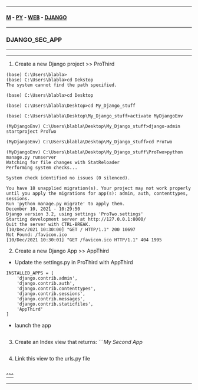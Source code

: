 
---

#### [M](https://github.com/ttltrk/TTT/blob/master/menu.md) - [PY](https://github.com/ttltrk/TTT/blob/master/PY/PY.md) - [WEB](https://github.com/ttltrk/TTT/blob/master/PY/WEB/WEB.md) - [DJANGO](https://github.com/ttltrk/TTT/blob/master/PY/WEB/DJANGO/DJANGO.md)

---

### DJANGO_SEC_APP

---

---

1. Create a new Django project >> ProThird

```
(base) C:\Users\blabla>
(base) C:\Users\blabla>cd Dekstop
The system cannot find the path specified.

(base) C:\Users\blabla>cd Desktop

(base) C:\Users\blabla\Desktop>cd My_Django_stuff

(base) C:\Users\blabla\Desktop\My_Django_stuff>activate MyDjangoEnv

(MyDjangoEnv) C:\Users\blabla\Desktop\My_Django_stuff>django-admin startproject ProTwo

(MyDjangoEnv) C:\Users\blabla\Desktop\My_Django_stuff>cd ProTwo

(MyDjangoEnv) C:\Users\blabla\Desktop\My_Django_stuff\ProTwo>python manage.py runserver
Watching for file changes with StatReloader
Performing system checks...

System check identified no issues (0 silenced).

You have 18 unapplied migration(s). Your project may not work properly until you apply the migrations for app(s): admin, auth, contenttypes, sessions.
Run 'python manage.py migrate' to apply them.
December 10, 2021 - 10:29:50
Django version 3.2, using settings 'ProTwo.settings'
Starting development server at http://127.0.0.1:8000/
Quit the server with CTRL-BREAK.
[10/Dec/2021 10:30:00] "GET / HTTP/1.1" 200 10697
Not Found: /favicon.ico
[10/Dec/2021 10:30:01] "GET /favicon.ico HTTP/1.1" 404 1995
```

2. Create a new Django App >> AppThird

- Update the settings.py in ProThird with AppThird

```
INSTALLED_APPS = [
    'django.contrib.admin',
    'django.contrib.auth',
    'django.contrib.contenttypes',
    'django.contrib.sessions',
    'django.contrib.messages',
    'django.contrib.staticfiles',
    'AppThird'
]
```

- launch the app

```

```

3. Create an Index view that returns: ```<em>My Second App</em>

```

```

4. Link this view to the urls.py file

```

```

[^^^](#DJANGO_SEC_APP)

---
